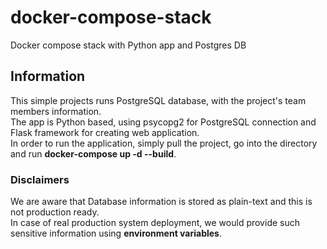 # docker-compose-stack
Docker compose stack with Python app and Postgres DB

## Information
This simple projects runs PostgreSQL database, with the project's team members information.  
The app is Python based, using psycopg2 for PostgreSQL connection and Flask framework for creating web application.  
In order to run the application, simply pull the project, go into the directory and run **docker-compose up -d --build**.  

### Disclaimers
We are aware that Database information is stored as plain-text and this is not production ready.  
In case of real production system deployment, we would provide such sensitive information using **environment variables**.
